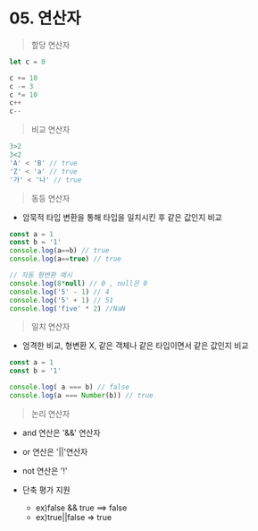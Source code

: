 # 05. 연산자

> 할당 연산자

```js
let c = 0

c += 10
c -= 3
c *= 10
c++
c--
```



> 비교 연산자

```js
3>2
3<2
'A' < 'B' // true
'Z' < 'a' // true
'가' < '나' // true
```



> 동등 연산자

- 암묵적 타입 변환을 통해 타입을 일치시킨 후 같은 값인지 비교

```js
const a = 1
const b = '1'
console.log(a==b) // true
console.log(a==true) // true

// 자동 형변환 예시
console.log(8*null) // 0 , null은 0
console.log('5' - 1) // 4
console.log('5' + 1) // 51
console.log('five' * 2) //NaN
```



> 일치 연산자

- 엄격한 비교, 형변환 X, 같은 객체나 같은 타입이면서 같은 값인지 비교

```js
const a = 1
const b = '1'

console.log( a === b) // false
console.log(a === Number(b)) // true
```



> 논리 연산자

- and 연산은 '&&' 연산자
- or 연산은 '||'연산자
- not 연산은 '!'

- 단축 평가 지원
  - ex)false && true ==> false
  - ex)true||false => true

